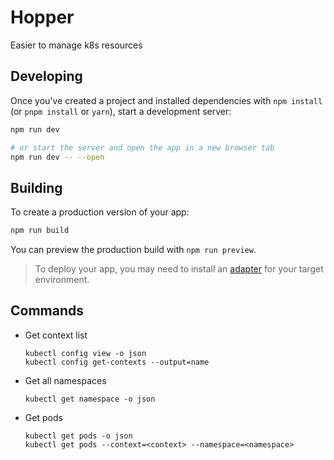 # Hopper 
Easier to manage k8s resources

## Developing

Once you've created a project and installed dependencies with `npm install` (or `pnpm install` or `yarn`), start a development server:

```bash
npm run dev

# or start the server and open the app in a new browser tab
npm run dev -- --open
```

## Building

To create a production version of your app:

```bash
npm run build
```

You can preview the production build with `npm run preview`.

> To deploy your app, you may need to install an [adapter](https://kit.svelte.dev/docs/adapters) for your target environment.

## Commands

- Get context list 
    ```
    kubectl config view -o json
    kubectl config get-contexts --output=name
    ```

- Get all namespaces
    ```
    kubectl get namespace -o json
    ```

- Get pods
    ```
    kubectl get pods -o json
    kubectl get pods --context=<context> --namespace=<namespace>
    ```


